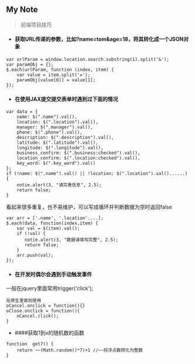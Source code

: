 My Note
--------
> 前端项目技巧

- #### 获取URL传递的参数，比如?name=tom&age=18，将其转化成一个JSON对象

```
var urlParam = window.location.search.substring(1).split('&');
var paramObj = {};
$.each(urlParam, function (index, item) {
    var value = item.split('=');
    paramObj[value[0]] = value[1];
});
```

- #### 在使用JAX提交提交表单时遇到过下面的情况

```
var data = {
    name: $(".name").val(),
    location: $(".location").val(),
    manager: $(".manager").val(),
    phone: $(".phone").val(),
    description: $(".description").val(),
    latitude: $(".latitude").val(),
    longitude: $(".longitude").val(),
    business_confirm: $(".business:checked").val(),
    location_confirm: $(".location:checked").val(),
    key_word: $(".key_word").val()
};
if (!name: $(".name").val() || !location: $(".location").val()......) {
    notie.alert(3, "请完善信息", 2.5);
    return false;
}
```
看起来很多重复，也不易维护，可以写成循环并判断数据为空时返回false
```
var arr = ['.name', '.location'....];
$.each(data, function(index,item) {
	var val = $(item).val();
	if (!val) {
       notie.alert(3, "数据请填写完整", 2.5);
       return false;
    }		
	arr.push(val);
});
```

- #### 在开发时偶尔会遇到手动触发事件

一般在jquery里面常用trigger('click');
```
在原生里面则使用
oCancel.onclick = function(){}
oClose.onclick = function(){
    oCancel.click();
}
```

- ####获取1到x的随机数的函数

```
function  get7() {
    return ~~(Math.random()*7)+1 //~~将浮点数转化为整数
}
```